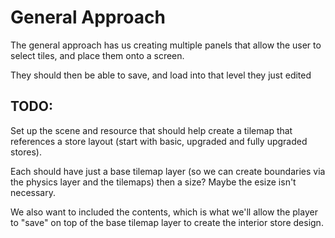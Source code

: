 # General Approach

The general approach has us creating multiple panels that allow the user to select tiles, and place them onto a screen.

They should then be able to save, and load into that level they just edited

## TODO:

Set up the scene and resource that should help create a tilemap that references a store layout (start with basic, upgraded and fully upgraded stores).

Each should have just a base tilemap layer (so we can create boundaries via the physics layer and the tilemaps) then a size? Maybe the esize isn't necessary.

We also want to included the contents, which is what we'll allow the player to "save" on top of the base tilemap layer to create the interior store design.
